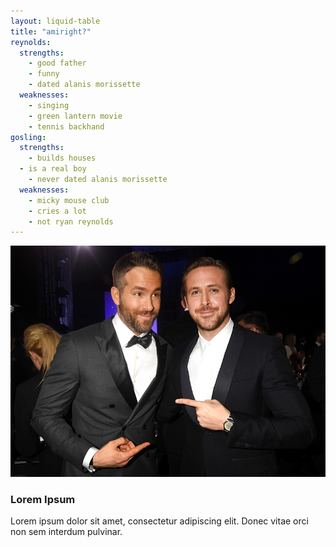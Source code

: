 ```yaml
---
layout: liquid-table
title: "amiright?"
reynolds:
  strengths:
    - good father
    - funny
    - dated alanis morissette
  weaknesses:
    - singing
    - green lantern movie
    - tennis backhand
gosling:
  strengths:
    - builds houses
  - is a real boy
    - never dated alanis morissette
  weaknesses:
    - micky mouse club
    - cries a lot
    - not ryan reynolds
---
```


![](img/ryan-v-ryan.jpg)

### Lorem Ipsum

Lorem ipsum dolor sit amet, consectetur adipiscing elit. Donec vitae orci non sem interdum pulvinar.
